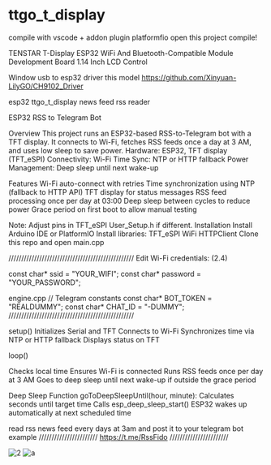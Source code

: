 # ttgo_t_display

compile with vscode + addon plugin platformfio  open this  project compile!

TENSTAR T-Display ESP32 WiFi And Bluetooth-Compatible Module Development Board 1.14 Inch LCD Control

Window usb to esp32 driver this model
https://github.com/Xinyuan-LilyGO/CH9102_Driver

esp32 ttgo_t_display news feed rss reader


ESP32 RSS to Telegram Bot

Overview
This project runs an ESP32-based RSS-to-Telegram bot with a TFT display. It connects to Wi-Fi, fetches RSS feeds once a day at 3 AM, and uses low sleep to save power.
Hardware: ESP32, TFT display (TFT_eSPI)
Connectivity: Wi-Fi
Time Sync: NTP or HTTP fallback
Power Management: Deep sleep until next wake-up

Features
Wi-Fi auto-connect with retries
Time synchronization using NTP (fallback to HTTP API)
TFT display for status messages
RSS feed processing once per day at 03:00
Deep sleep between cycles to reduce power
Grace period on first boot to allow manual testing
 

Note: Adjust pins in TFT_eSPI User_Setup.h if different.
Installation
Install Arduino IDE or PlatformIO
Install libraries:
TFT_eSPI
WiFi
HTTPClient
Clone this repo and open main.cpp

/////////////////////////////////////////////////
Edit Wi-Fi credentials: (2.4)

const char* ssid = "YOUR_WIFI";
const char* password = "YOUR_PASSWORD";

engine.cpp
// Telegram constants
const char* BOT_TOKEN = "REALDUMMY";
const char* CHAT_ID = "-DUMMY";
/////////////////////////////////////////////////

setup()
Initializes Serial and TFT
Connects to Wi-Fi
Synchronizes time via NTP or HTTP fallback
Displays status on TFT

loop()

Checks local time
Ensures Wi-Fi is connected
Runs RSS feeds once per day at 3 AM
Goes to deep sleep until next wake-up if outside the grace period


Deep Sleep
Function goToDeepSleepUntil(hour, minute):
Calculates seconds until target time
Calls esp_deep_sleep_start()
ESP32 wakes up automatically at next scheduled time


read rss news feed every days at 3am and post it to your telegram bot example 
///////////////////////
https://t.me/RssFido
///////////////////////


![2](https://github.com/user-attachments/assets/5605fd45-6d9e-44be-a513-6b949c4efe95)
![a](https://github.com/user-attachments/assets/8ff18067-e3d8-4957-a017-e76e3c0e47bd)



